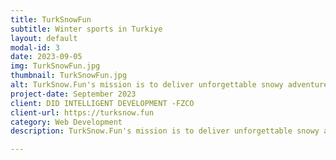 ```yaml
---
title: TurkSnowFun
subtitle: Winter sports in Turkiye
layout: default
modal-id: 3
date: 2023-09-05
img: TurkSnowFun.jpg
thumbnail: TurkSnowFun.jpg
alt: TurkSnow.Fun's mission is to deliver unforgettable snowy adventures that blend the thrills of skiing and snowboarding with the unique cultural and natural beauty of Turkey.
project-date: September 2023
client: DID INTELLIGENT DEVELOPMENT -FZCO
client-url: https://turksnow.fun
category: Web Development
description: TurkSnow.Fun's mission is to deliver unforgettable snowy adventures that blend the thrills of skiing and snowboarding with the unique cultural and natural beauty of Turkey. We built the website and are working on booking automations.

---
```

